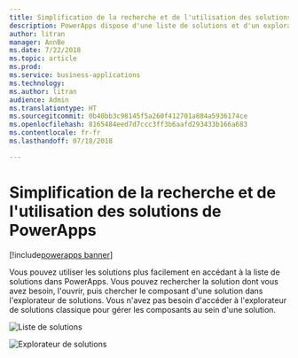 ```yaml
---
title: Simplification de la recherche et de l'utilisation des solutions de PowerApps
description: PowerApps dispose d'une liste de solutions et d'un explorateur de solutions.
author: litran
manager: AnnBe
ms.date: 7/22/2018
ms.topic: article
ms.prod: 
ms.service: business-applications
ms.technology: 
ms.author: litran
audience: Admin
ms.translationtype: HT
ms.sourcegitcommit: 0b40bb3c98145f5a260f412701a884a5936174ce
ms.openlocfilehash: 8165484eed7d7ccc3ff3b6aafd293433b166a683
ms.contentlocale: fr-fr
ms.lasthandoff: 07/18/2018

---
```

# <a name="easier-to-find-and-work-with-solutions-from-powerapps"></a>Simplification de la recherche et de l'utilisation des solutions de PowerApps

[!include[powerapps banner](../includes/powerapps.md)]




Vous pouvez utiliser les solutions plus facilement en accédant à la liste de solutions dans PowerApps. Vous pouvez rechercher la solution dont vous avez besoin, l'ouvrir, puis chercher le composant d'une solution dans l'explorateur de solutions. Vous n'avez pas besoin d'accéder à l'explorateur de solutions classique pour gérer les composants au sein d'une solution.

![Liste de solutions](media/solution-list.png  "Liste de solutions")

![Explorateur de solutions](media/solution-explorer.png  "Explorateur de solutions")



